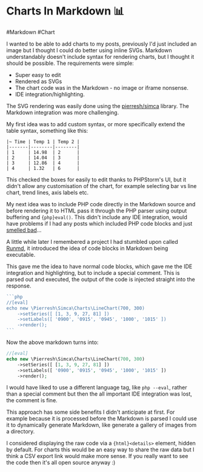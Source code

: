 # Charts In Markdown 📊

#Markdown
#Chart

I wanted to be able to add charts to my posts, previously I'd just included an image but I thought I could do better
using inline SVGs. Markdown understandably doesn't include syntax for rendering charts, but I thought it should be possible.
The requirements were simple:

- Super easy to edit
- Rendered as SVGs
- The chart code was in the Markdown - no image or iframe nonsense.
- IDE integration/highlighting.

The SVG rendering was easily done using the [pierresh/simca](https://github.com/pierresh/simca) library. The Markdown
integration was more challenging.

My first idea was to add custom syntax, or more specifically extend the table syntax, something like this:

```
|~ Time | Temp 1 | Temp 2 |
|-------|--------|--------|
| 1     | 14.98  | 2      |
| 2     | 14.04  | 3      |
| 3     | 12.86  | 4      |
| 4     | 1.32   | 6      |
```

This checked the boxes for easily to edit thanks to PHPStorm's UI, but it didn't allow any customisation of the chart,
for example selecting bar vs line chart, trend lines, axis labels etc.

My next idea was to include PHP code directly in the Markdown source and before rendering it to HTML pass it through the
PHP parser using output buffering and `{php}eval()`. This didn't include any IDE integration, would have problems if I 
had any posts which included PHP code blocks and just [smelled bad](https://en.wikipedia.org/wiki/Code_smell)...

A little while later I remembered a project I had stumbled upon called [Runmd](https://github.com/broofa/runmd), it
introduced the idea of code blocks in Markdown being executable.

This gave me the idea to have normal code blocks, which gave me the IDE integration and highlighting, but to include a
special comment. This is parsed out and executed, the output of the code is injected straight into the response.

```php
```php
//​[eval]
echo new \Pierresh\Simca\Charts\LineChart(700, 300)
    ->setSeries([ [1, 3, 9, 27, 81] ])
    ->setLabels([ '0900', '0915', '0945', '1000', '1015' ])
    ->render();
​```
```

Now the above markdown turns into:

```php
//[eval]
echo new \Pierresh\Simca\Charts\LineChart(700, 300)
    ->setSeries([ [1, 3, 9, 27, 81] ])
    ->setLabels([ '0900', '0915', '0945', '1000', '1015' ])
    ->render();
```

I would have liked to use a different language tag, like `php --eval`, rather than a special comment but then the all
important IDE integration was lost, the comment is fine.

This approach has some side benefits I didn't anticipate at first. For example because it is processed before the
Markdown is parsed I could use it to dynamically generate Markdown, like generate a gallery of images from a directory.

I considered displaying the raw code via a `{html}<details>` element, hidden by default. For charts this would be
an easy way to share the raw data but I think a CSV export link would make more sense. If you really want to see the
code then it's all open source anyway :)
